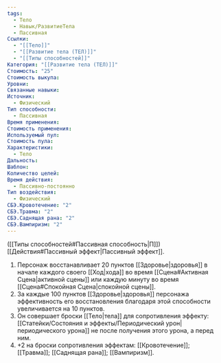 ```yaml
---
tags:
  - Тело
  - Навык/РазвитиеТела
  - Пассивная
Ссылки:
  - "[[Тело]]"
  - "[[Развитие тела (ТЕЛ)]]"
  - "[[Типы способностей]]"
Категория: "[[Развитие тела (ТЕЛ)]]"
Стоимость: "25"
Стоимость выкупа: 
Уровни: 
Связанные навыки: 
Источник:
  - Физический
Тип способности:
  - Пассивная
Время применения: 
Стоимость применения: 
Используемый пул: 
Стоимость пула: 
Характеристики:
  - Тело
Дальность: 
Шаблон: 
Количество целей: 
Время действия:
  - Пассивно-постоянно
Тип воздействия:
  - Физический
СБЭ.Кровотечение: "2"
СБЭ.Травма: "2"
СБЭ.Саднящая рана: "2"
СБЭ.Вампиризм: "2"
---
```

([[Типы способностей#Пассивная способность|П]]) [[Действия#Пассивный эффект|Пассивный эффект]]. 

1. Персонаж восстанавливает 20 пунктов [[Здоровье|здоровья]] в начале каждого своего [[Ход|хода]] во время [[Сцена#Активная Сцена|активной сцены]] или каждую минуту во время [[Сцена#Спокойная Сцена|спокойной сцены]].
2. За каждые 100 пунктов [[Здоровье|здоровья]] персонажа эффективность его восстановления благодаря этой способности увеличивается на 10 пунктов. 
3. Он совершает броски [[Тело|тела]] для сопротивления эффекту: [[Статейки/Состояния и эффекты/Периодический урон|периодического урона]] не после получения этого урона, а перед ним. 
4. +2 на броски сопротивления эффектам: [[Кровотечение]]; [[Травма]]; [[Саднящая рана]]; [[Вампиризм]]. 

